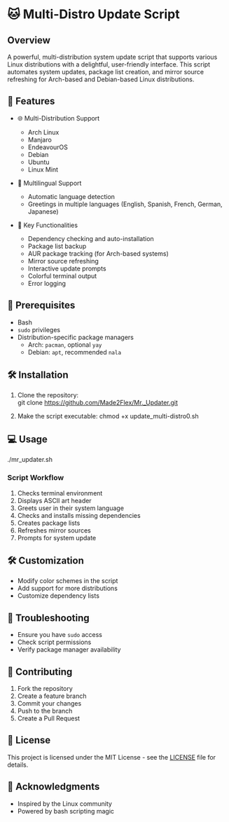 # 🐱 Multi-Distro Update Script

## Overview

A powerful, multi-distribution system update script that supports various Linux distributions with a delightful, user-friendly interface. This script automates system updates, package list creation, and mirror source refreshing for Arch-based and Debian-based Linux distributions.

## 🌟 Features

- 🌐 Multi-Distribution Support
  - Arch Linux
  - Manjaro
  - EndeavourOS
  - Debian
  - Ubuntu
  - Linux Mint

- 🌈 Multilingual Support
  - Automatic language detection
  - Greetings in multiple languages (English, Spanish, French, German, Japanese)

- 🔧 Key Functionalities
  - Dependency checking and auto-installation
  - Package list backup
  - AUR package tracking (for Arch-based systems)
  - Mirror source refreshing
  - Interactive update prompts
  - Colorful terminal output
  - Error logging

## 🚀 Prerequisites

- Bash
- `sudo` privileges
- Distribution-specific package managers
  - Arch: `pacman`, optional `yay`
  - Debian: `apt`, recommended `nala`

## 🛠 Installation

1. Clone the repository:   
git clone https://github.com/Made2Flex/Mr._Updater.git

2. Make the script executable:
chmod +x update_multi-distro0.sh

## 💻 Usage
./mr_updater.sh

### Script Workflow
1. Checks terminal environment
2. Displays ASCII art header
3. Greets user in their system language
4. Checks and installs missing dependencies
5. Creates package lists
6. Refreshes mirror sources
7. Prompts for system update

## 🛠️ Customization

- Modify color schemes in the script
- Add support for more distributions
- Customize dependency lists

## 🐛 Troubleshooting

- Ensure you have `sudo` access
- Check script permissions
- Verify package manager availability

## 🤝 Contributing

1. Fork the repository
2. Create a feature branch
3. Commit your changes
4. Push to the branch
5. Create a Pull Request

## 📄 License

This project is licensed under the MIT License - see the [LICENSE](LICENSE) file for details.

## 🙌 Acknowledgments

- Inspired by the Linux community
- Powered by bash scripting magic

   
